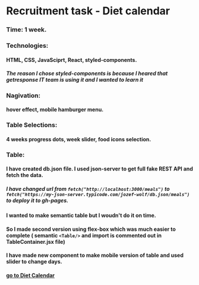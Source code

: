 # Recruitment task - Diet calendar
### Time: 1 week.

### Technologies: 
#### HTML, CSS, JavaSciprt, React, styled-components.

##### The reason I chose styled-components is because I heared that getresponse IT team is using it and I wanted to learn it 


### Nagivation: 
#### hover effect, mobile hamburger menu.

### Table Selections:
#### 4 weeks progress dots, week slider, food icons selection.

### Table:
#### I have created db.json file. I used json-server to get full fake REST API and fetch the data.
##### I have changed url from `fetch("http://localhost:3000/meals")` to `fetch("https://my-json-server.typicode.com/jozef-wolf/db.json/meals")` to deploy it to gh-pages.

#### I wanted to make semantic table but I woudn't do it on time. 
#### So I made second version using flex-box which was much easier to complete ( semantic `<Table/>` and import is commented out in TableContainer.jsx file)
#### I have made new component to make mobile version of table and used slider to change days.

#### [go to Diet Calendar](https://jozef-wolf.github.io/getresponse-task/)
